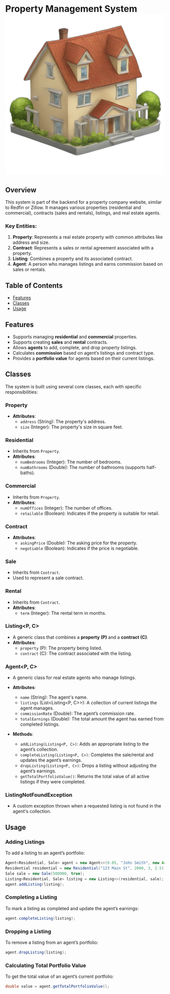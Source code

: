 # Property Management System![img_1.png](img_1.png)

## Overview
This system is part of the backend for a property company website, similar to Redfin or Zillow. It manages various properties (residential and commercial), contracts (sales and rentals), listings, and real estate agents.

### Key Entities:
1. **Property**: Represents a real estate property with common attributes like address and size.
2. **Contract**: Represents a sales or rental agreement associated with a property.
3. **Listing**: Combines a property and its associated contract.
4. **Agent**: A person who manages listings and earns commission based on sales or rentals.

## Table of Contents
- [Features](#features)
- [Classes](#classes)
- [Usage](#usage)

## Features
- Supports managing **residential** and **commercial** properties.
- Supports creating **sales** and **rental** contracts.
- Allows **agents** to add, complete, and drop property listings.
- Calculates **commission** based on agent’s listings and contract type.
- Provides a **portfolio value** for agents based on their current listings.

## Classes
The system is built using several core classes, each with specific responsibilities:

### Property
- **Attributes**:
    - `address` (String): The property's address.
    - `size` (Integer): The property's size in square feet.

### Residential
- Inherits from `Property`.
- **Attributes**:
    - `numBedrooms` (Integer): The number of bedrooms.
    - `numBathrooms` (Double): The number of bathrooms (supports half-baths).

### Commercial
- Inherits from `Property`.
- **Attributes**:
    - `numOffices` (Integer): The number of offices.
    - `retailable` (Boolean): Indicates if the property is suitable for retail.

### Contract
- **Attributes**:
    - `askingPrice` (Double): The asking price for the property.
    - `negotiable` (Boolean): Indicates if the price is negotiable.

### Sale
- Inherits from `Contract`.
- Used to represent a sale contract.

### Rental
- Inherits from `Contract`.
- **Attributes**:
    - `term` (Integer): The rental term in months.

### Listing\<P, C\>
- A generic class that combines a **property (P)** and a **contract (C)**.
- **Attributes**:
    - `property` (P): The property being listed.
    - `contract` (C): The contract associated with the listing.

### Agent\<P, C\>
- A generic class for real estate agents who manage listings.
- **Attributes**:
    - `name` (String): The agent's name.
    - `listings` (List\<Listing<P, C>\>): A collection of current listings the agent manages.
    - `commissionRate` (Double): The agent’s commission rate.
    - `totalEarnings` (Double): The total amount the agent has earned from completed listings.

- **Methods**:
    - `addListing(Listing<P, C>)`: Adds an appropriate listing to the agent’s collection.
    - `completeListing(Listing<P, C>)`: Completes the sale/rental and updates the agent’s earnings.
    - `dropListing(Listing<P, C>)`: Drops a listing without adjusting the agent’s earnings.
    - `getTotalPortfolioValue()`: Returns the total value of all active listings if they were completed.

### ListingNotFoundException
- A custom exception thrown when a requested listing is not found in the agent's collection.

## Usage

### Adding Listings
To add a listing to an agent’s portfolio:
```java
Agent<Residential, Sale> agent = new Agent<>(0.05, "John Smith", new ArrayList<>());
Residential residential = new Residential("123 Main St", 2000, 3, 2.5);
Sale sale = new Sale(500000, true);
Listing<Residential, Sale> listing = new Listing<>(residential, sale);
agent.addListing(listing);
```

### Completing a Listing
To mark a listing as completed and update the agent’s earnings:
```java
agent.completeListing(listing);
```

### Dropping a Listing
To remove a listing from an agent’s portfolio:
```java
agent.dropListing(listing);
```

### Calculating Total Portfolio Value
To get the total value of an agent’s current portfolio:
```java
double value = agent.getTotalPortfolioValue();
```

